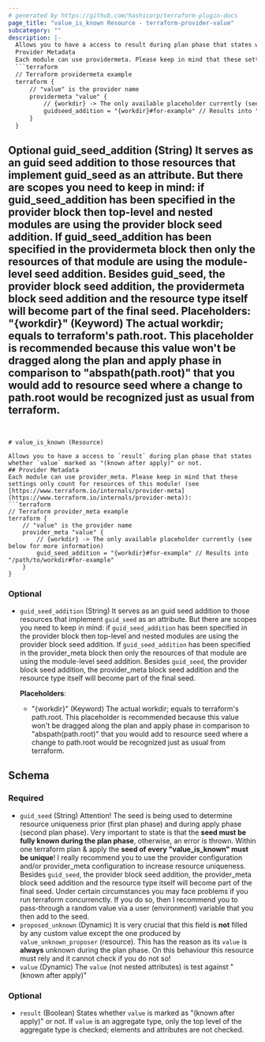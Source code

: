 ```yaml
---
# generated by https://github.com/hashicorp/terraform-plugin-docs
page_title: "value_is_known Resource - terraform-provider-value"
subcategory: ""
description: |-
  Allows you to have a access to result during plan phase that states whether value marked as "(known after apply)" or not.
  Provider Metadata
  Each module can use providermeta. Please keep in mind that these settings only count for resources of this module! (see https://www.terraform.io/internals/provider-meta https://www.terraform.io/internals/provider-meta):
  ```terraform
  // Terraform providermeta example
  terraform {
      // "value" is the provider name
      providermeta "value" {
          // {workdir} -> The only available placeholder currently (see below for more information)
          guidseed_addition = "{workdir}#for-example" // Results into "/path/to/workdir#for-example"
      }
  }
  ```
  Optional
  guid_seed_addition (String) It serves as an guid seed addition to those resources that implement guid_seed as an attribute. But there are scopes you need to keep in mind: if guid_seed_addition has been specified in the provider block then top-level and nested modules are using the provider block seed addition. If guid_seed_addition has been specified in the providermeta block then only the resources of that module are using the module-level seed addition. Besides guid_seed, the provider block seed addition, the providermeta block seed addition and the resource type itself will become part of the final seed.
  Placeholders:
  "{workdir}" (Keyword) The actual workdir; equals to terraform's path.root. This placeholder is
  recommended because this value won't be dragged along the plan and apply phase in comparison to
  "abspath(path.root)" that you would add to resource seed where a change to path.root would be
  recognized just as usual from terraform.
---
```


# value_is_known (Resource)

Allows you to have a access to `result` during plan phase that states whether `value` marked as "(known after apply)" or not.
## Provider Metadata
Each module can use provider_meta. Please keep in mind that these settings only count for resources of this module! (see [https://www.terraform.io/internals/provider-meta](https://www.terraform.io/internals/provider-meta)):
```terraform
// Terraform provider_meta example
terraform {
	// "value" is the provider name
	provider_meta "value" {
		// {workdir} -> The only available placeholder currently (see below for more information)
		guid_seed_addition = "{workdir}#for-example" // Results into "/path/to/workdir#for-example"
	}
}
```
### Optional
- `guid_seed_addition` (String) It serves as an guid seed addition to those resources that implement `guid_seed` as an attribute. But there are scopes you need to keep in mind: if `guid_seed_addition` has been specified in the provider block then top-level and nested modules are using the provider block seed addition. If `guid_seed_addition` has been specified in the provider_meta block then only the resources of that module are using the module-level seed addition. Besides `guid_seed`, the provider block seed addition, the provider_meta block seed addition and the resource type itself will become part of the final seed.

	**Placeholders**:
	- "{workdir}" (Keyword) The actual workdir; equals to terraform's path.root. This placeholder is
	recommended because this value won't be dragged along the plan and apply phase in comparison to
	"abspath(path.root)" that you would add to resource seed where a change to path.root would be
	recognized just as usual from terraform.



<!-- schema generated by tfplugindocs -->
## Schema

### Required

- `guid_seed` (String) Attention! The seed is being used to determine resource uniqueness prior (first plan phase) and during apply phase (second plan phase). Very important to state is that the **seed must be fully known during the plan phase**, otherwise, an error is thrown. Within one terraform plan & apply the **seed of every "value_is_known" must be unique**! I really recommend you to use the provider configuration and/or provider_meta configuration to increase resource uniqueness. Besides `guid_seed`, the provider block seed addition, the provider_meta block seed addition and the resource type itself will become part of the final seed. Under certain circumstances you may face problems if you run terraform concurrenctly. If you do so, then I recommend you to pass-through a random value via a user (environment) variable that you then add to the seed.
- `proposed_unknown` (Dynamic) It is very crucial that this field is **not** filled by any custom value except the one produced by `value_unknown_proposer` (resource). This has the reason as its `value` is **always** unknown during the plan phase. On this behaviour this resource must rely and it cannot check if you do not so!
- `value` (Dynamic) The `value` (not nested attributes) is test against "(known after apply)"

### Optional

- `result` (Boolean) States whether `value` is marked as "(known after apply)" or not. If `value` is an aggregate type, only the top level of the aggregate type is checked; elements and attributes are not checked.


